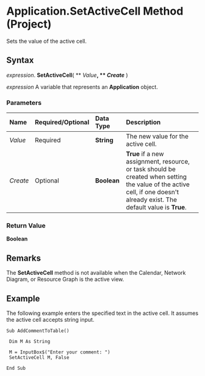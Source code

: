
# Application.SetActiveCell Method (Project)

Sets the value of the active cell.


## Syntax

 _expression_. **SetActiveCell**( ** _Value_**, ** _Create_** )

 _expression_ A variable that represents an **Application** object.


### Parameters



|**Name**|**Required/Optional**|**Data Type**|**Description**|
|:-----|:-----|:-----|:-----|
| _Value_|Required|**String**| The new value for the active cell.|
| _Create_|Optional|**Boolean**|**True** if a new assignment, resource, or task should be created when setting the value of the active cell, if one doesn't already exist. The default value is **True**.|

### Return Value

 **Boolean**


## Remarks

The  **SetActiveCell** method is not available when the Calendar, Network Diagram, or Resource Graph is the active view.


## Example

The following example enters the specified text in the active cell. It assumes the active cell accepts string input.


```
Sub AddCommentToTable() 
 
 Dim M As String 
 
 M = InputBox$("Enter your comment: ") 
 SetActiveCell M, False 
 
End Sub
```

